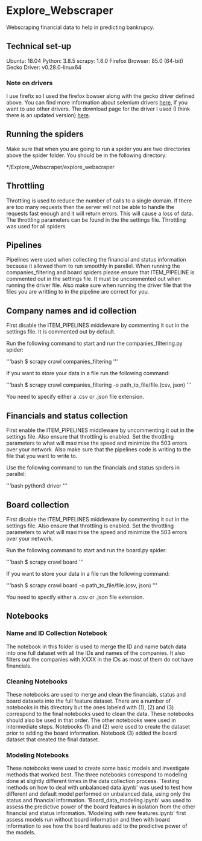 # Explore_Webscraper
Webscraping financial data to help in predicting bankrupcy.

## Technical set-up
Ubuntu: 18.04
Python: 3.8.5
scrapy: 1.6.0
Firefox Browser: 85.0 (64-bit)
Gecko Driver: v0.28.0-linux64 

### Note on drivers
I use firefix so I used the firefox bowser along with the gecko driver defined above. You can find more information about selenium drivers [here](https://selenium-python.readthedocs.io/installation.html#drivers), if you want to use other drivers. The download page for the driver I used (I think there is an updated version) [here](https://github.com/mozilla/geckodriver/releases).

## Running the spiders
Make sure that when you are going to run a spider you are two directories above the spider folder. You should be in the following directory:

*/Explore_Webscraper/explore_webscraper

## Throttling
Throttling is used to reduce the number of calls to a single domain. If there are too many requests then the server will not be able to handle the requests fast enough and it will return errors. This will cause a loss of data. The throttling parameters can be found in the the settings file. Throttling was used for all spiders

## Pipelines
Pipelines were used when collecting the financial and status information because it allowed them to run smoothly in parallel. When running the companies_filtering and board spiders please ensure that ITEM_PIPELINE is commented out in the settings file. It must be uncommented out when running the driver file. Also make sure when running the driver file that the files you are writting to in the pipeline are correct for you.

## Company names and id collection
First disable the ITEM_PIPELINES middleware by commenting it out in the settings file. It is commented out by default.

Run the following command to start and run the companies_filtering.py spider:

'''bash
$ scrapy crawl companies_filtering 
'''

If you want to store your data in a file run the following command:

'''bash
$ scrapy crawl companies_filtering -o path_to_file/file.(csv, json)
'''

You need to specify either a .csv or .json file extension.

## Financials and status collection
First enable the ITEM_PIPELINES middleware by uncommenting it out in the settings file. Also ensure that throttling is enabled. Set the throttling parameters to what will maximise the speed and minimize the 503 errors over your network. Also make sure that the pipelines code is writing to the file that you want to write to.

Use the following command to run the financials and status spiders in parallel:

'''bash
python3 driver
'''

## Board collection
First disable the ITEM_PIPELINES middleware by commenting it out in the settings file. Also ensure that throttling is enabled. Set the throttling parameters to what will maximise the speed and minimize the 503 errors over your network.

Run the following command to start and run the board.py spider:

'''bash
$ scrapy crawl board 
'''

If you want to store your data in a file run the following command:

'''bash
$ scrapy crawl board -o path_to_file/file.(csv, json)
'''

You need to specify either a .csv or .json file extension.

## Notebooks

### Name and ID Collection Notebook
The notebook in this folder is used to merge the ID and name batch data into one full dataset with all the IDs and names of the companies. It also filters out the companies with XXXX in the IDs as most of them do not have financials.

### Cleaning Notebooks
These notebooks are used to merge and clean the financials, status and board datasets into the full feature dataset. There are a number of notebooks in this directory but the ones labeled with (1), (2) and (3) correspond to the final notebooks used to clean the data. These notebooks should also be used in that order. The other notebooks were used in intermediate steps. Notebooks (1) and (2) were used to create the dataset prior to adding the board information. Notebook (3) added the board dataset that created the final dataset.

### Modeling Notebooks
These notebooks were used to create some basic models and investigate methods that worked best. The three notebooks correspond to modeling done at slightly different times in the data collection process. 'Testing methods on how to deal with unbalanced data.ipynb' was used to test how different and default model performed on unbalanced data, using only the status and financial information. 'Board_data_modeling.ipynb' was used to assess the predictive power of the board features in isolation from the other financial and status information. 'Modeling with new features.ipynb' first assess models run without board information and then with board information to see how the board features add to the predictive power of the models.